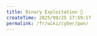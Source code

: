 ```yaml
---
title: Binary Exploitation 🎯
createTime: 2025/09/25 17:59:17
permalink: /fr/wiki/cyber/pwn/
---
```

